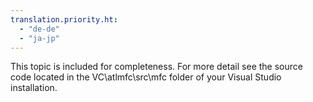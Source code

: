 ```yaml
---
translation.priority.ht: 
  - "de-de"
  - "ja-jp"
---
```

This topic is included for completeness. For more detail see the source code located in the VC\atlmfc\src\mfc folder of your Visual Studio installation.